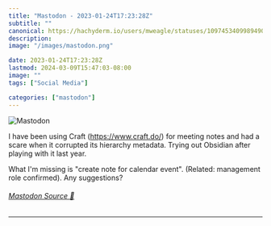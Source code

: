 ```yaml
---
title: "Mastodon - 2023-01-24T17:23:28Z"
subtitle: ""
canonical: https://hachyderm.io/users/mweagle/statuses/109745340998949027
description:
image: "/images/mastodon.png"

date: 2023-01-24T17:23:28Z
lastmod: 2024-03-09T15:47:03-08:00
image: ""
tags: ["Social Media"]

categories: ["mastodon"]
---
```

![Mastodon](/images/mastodon.png)

<p>I have been using Craft (<a href="https://www.craft.do/" target="_blank" rel="nofollow noopener noreferrer" translate="no"><span class="invisible">https://www.</span><span class="">craft.do/</span><span class="invisible"></span></a>) for meeting notes and had a scare when it corrupted its hierarchy metadata. Trying out Obsidian after playing with it last year. </p><p>What I&#39;m missing is &quot;create note for calendar event&quot;. (Related: management role confirmed). Any suggestions?</p>


###### [Mastodon Source 🐘](https://hachyderm.io/@mweagle/109745340998949027)

___
